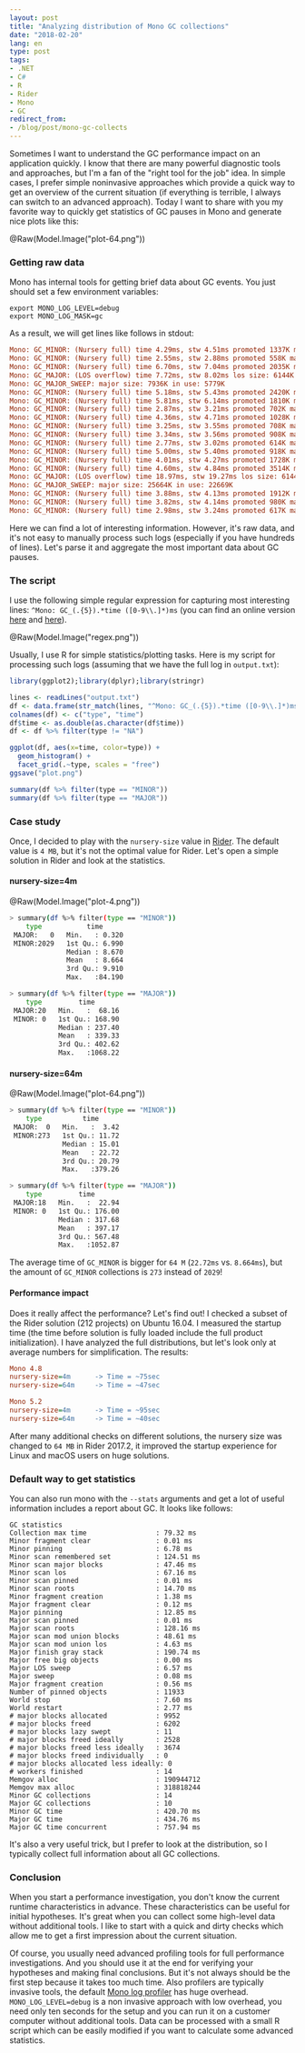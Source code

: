 ```yaml
---
layout: post
title: "Analyzing distribution of Mono GC collections"
date: "2018-02-20"
lang: en
type: post
tags:
- .NET
- C#
- R
- Rider
- Mono
- GC
redirect_from:
- /blog/post/mono-gc-collects
---
```


Sometimes I want to understand the GC performance impact on an application quickly.
I know that there are many powerful diagnostic tools and approaches,
  but I'm a fan of the "right tool for the job" idea.
In simple cases, I prefer simple noninvasive approaches which provide a quick way
  to get an overview of the current situation
  (if everything is terrible, I always can switch to an advanced approach).
Today I want to share with you my favorite way to quickly get statistics
  of GC pauses in Mono and generate nice plots like this:

@Raw(Model.Image("plot-64.png"))

<!--more-->

### Getting raw data

Mono has internal tools for getting brief data about GC events.
You just should set a few environment variables:

```
export MONO_LOG_LEVEL=debug
export MONO_LOG_MASK=gc
```

As a result, we will get lines like follows in stdout:

```ini
Mono: GC_MINOR: (Nursery full) time 4.29ms, stw 4.51ms promoted 1337K major size: 5456K in use: 4785K los size: 8192K in use: 6821K
Mono: GC_MINOR: (Nursery full) time 2.55ms, stw 2.88ms promoted 558K major size: 6304K in use: 5528K los size: 8192K in use: 7039K
Mono: GC_MINOR: (Nursery full) time 6.70ms, stw 7.04ms promoted 2035K major size: 8512K in use: 7715K los size: 9216K in use: 7818K
Mono: GC_MAJOR: (LOS overflow) time 7.72ms, stw 8.02ms los size: 6144K in use: 2039K
Mono: GC_MAJOR_SWEEP: major size: 7936K in use: 5779K
Mono: GC_MINOR: (Nursery full) time 5.18ms, stw 5.43ms promoted 2420K major size: 10352K in use: 8351K los size: 6144K in use: 3150K
Mono: GC_MINOR: (Nursery full) time 5.81ms, stw 6.14ms promoted 1810K major size: 12192K in use: 10374K los size: 6144K in use: 3167K
Mono: GC_MINOR: (Nursery full) time 2.87ms, stw 3.21ms promoted 702K major size: 13056K in use: 11235K los size: 6144K in use: 3303K
Mono: GC_MINOR: (Nursery full) time 4.36ms, stw 4.71ms promoted 1028K major size: 14160K in use: 12374K los size: 6144K in use: 3320K
Mono: GC_MINOR: (Nursery full) time 3.25ms, stw 3.55ms promoted 708K major size: 14912K in use: 13157K los size: 6144K in use: 3320K
Mono: GC_MINOR: (Nursery full) time 3.34ms, stw 3.56ms promoted 908K major size: 16032K in use: 14189K los size: 6144K in use: 3447K
Mono: GC_MINOR: (Nursery full) time 2.77ms, stw 3.02ms promoted 614K major size: 16672K in use: 14894K los size: 6144K in use: 3467K
Mono: GC_MINOR: (Nursery full) time 5.00ms, stw 5.40ms promoted 918K major size: 17664K in use: 15878K los size: 6144K in use: 3549K
Mono: GC_MINOR: (Nursery full) time 4.01ms, stw 4.27ms promoted 1728K major size: 19584K in use: 17733K los size: 6144K in use: 3614K
Mono: GC_MINOR: (Nursery full) time 4.60ms, stw 4.84ms promoted 3514K major size: 23440K in use: 21511K los size: 6144K in use: 3655K
Mono: GC_MAJOR: (LOS overflow) time 18.97ms, stw 19.27ms los size: 6144K in use: 2346K
Mono: GC_MAJOR_SWEEP: major size: 25664K in use: 22669K
Mono: GC_MINOR: (Nursery full) time 3.88ms, stw 4.13ms promoted 1912K major size: 27472K in use: 24707K los size: 6144K in use: 2675K
Mono: GC_MINOR: (Nursery full) time 3.82ms, stw 4.14ms promoted 980K major size: 28448K in use: 25788K los size: 6144K in use: 3372K
Mono: GC_MINOR: (Nursery full) time 2.98ms, stw 3.24ms promoted 617K major size: 29040K in use: 26448K los size: 6144K in use: 3434K
```

Here we can find a lot of interesting information.
However, it's raw data, and it's not easy to manually process such logs
  (especially if you have hundreds of lines).
Let's parse it and aggregate the most important data about GC pauses.

### The script

I use the following simple regular expression for capturing most interesting lines: `^Mono: GC_(.{5}).*time ([0-9\\.]*)ms`
  (you can find an online version
  [here](https://regex101.com/r/wovoAs/1) and
  [here](https://regexper.com/#%5EMono%3A%20GC_(.%7B5%7D).*time%20(%5B0-9%5C%5C.%5D*)ms)).

@Raw(Model.Image("regex.png"))

Usually, I use R for simple statistics/plotting tasks.
Here is my script for processing such logs (assuming that we have the full log in `output.txt`):

```r
library(ggplot2);library(dplyr);library(stringr)

lines <- readLines("output.txt")
df <- data.frame(str_match(lines, "^Mono: GC_(.{5}).*time ([0-9\\.]*)ms"))[,2:3]
colnames(df) <- c("type", "time")
df$time <- as.double(as.character(df$time))
df <- df %>% filter(type != "NA")

ggplot(df, aes(x=time, color=type)) + 
  geom_histogram() +
  facet_grid(.~type, scales = "free")
ggsave("plot.png")

summary(df %>% filter(type == "MINOR"))
summary(df %>% filter(type == "MAJOR"))
```

### Case study

Once, I decided to play with the `nursery-size` value in [Rider](https://www.jetbrains.com/rider/).
The default value is `4 MB`, but it's not the optimal value for Rider.
Let's open a simple solution in Rider and look at the statistics.

#### nursery-size=4m

@Raw(Model.Image("plot-4.png"))

```bash
> summary(df %>% filter(type == "MINOR"))
    type           time       
 MAJOR:   0   Min.   : 0.320  
 MINOR:2029   1st Qu.: 6.990  
              Median : 8.670  
              Mean   : 8.664  
              3rd Qu.: 9.910  
              Max.   :84.190  

> summary(df %>% filter(type == "MAJOR"))
    type         time        
 MAJOR:20   Min.   :  68.16  
 MINOR: 0   1st Qu.: 168.90  
            Median : 237.40  
            Mean   : 339.33  
            3rd Qu.: 402.62  
            Max.   :1068.22 
```

#### nursery-size=64m

@Raw(Model.Image("plot-64.png"))

```bash
> summary(df %>% filter(type == "MINOR"))
    type          time       
 MAJOR:  0   Min.   :  3.42  
 MINOR:273   1st Qu.: 11.72  
             Median : 15.01  
             Mean   : 22.72  
             3rd Qu.: 20.79  
             Max.   :379.26  

> summary(df %>% filter(type == "MAJOR"))
    type         time        
 MAJOR:18   Min.   :  22.94  
 MINOR: 0   1st Qu.: 176.00  
            Median : 317.68  
            Mean   : 397.17  
            3rd Qu.: 567.48  
            Max.   :1052.87  
```

The average time of `GC_MINOR` is bigger for `64 M` (`22.72ms` vs. `8.664ms`),
  but the amount of `GC_MINOR` collections is `273` instead of `2029`!

#### Performance impact

Does it really affect the performance?
Let's find out!
I checked a subset of the Rider solution (212 projects) on Ubuntu 16.04.
I measured the startup time
  (the time before solution is fully loaded include the full product initialization).
I have analyzed the full distributions, but let's look only at average numbers for simplification.
The results:

```ini
Mono 4.8
nursery-size=4m      -> Time = ~75sec
nursery-size=64m     -> Time = ~47sec

Mono 5.2
nursery-size=4m      -> Time = ~95sec
nursery-size=64m     -> Time = ~40sec
```

After many additional checks on different solutions,
  the nursery size was changed to `64 MB` in Rider 2017.2,
  it improved the startup experience for Linux and macOS users on huge solutions.

### Default way to get statistics

You can also run mono with the `--stats` arguments and get a lot of useful information includes a report about GC.
It looks like follows:

```
GC statistics
Collection max time                 : 79.32 ms
Minor fragment clear                : 0.01 ms
Minor pinning                       : 6.78 ms
Minor scan remembered set           : 124.51 ms
Minor scan major blocks             : 47.46 ms
Minor scan los                      : 67.16 ms
Minor scan pinned                   : 0.01 ms
Minor scan roots                    : 14.70 ms
Minor fragment creation             : 1.38 ms
Major fragment clear                : 0.12 ms
Major pinning                       : 12.85 ms
Major scan pinned                   : 0.01 ms
Major scan roots                    : 128.16 ms
Major scan mod union blocks         : 48.61 ms
Major scan mod union los            : 4.63 ms
Major finish gray stack             : 190.74 ms
Major free big objects              : 0.00 ms
Major LOS sweep                     : 6.57 ms
Major sweep                         : 0.08 ms
Major fragment creation             : 0.56 ms
Number of pinned objects            : 11933
World stop                          : 7.60 ms
World restart                       : 2.77 ms
# major blocks allocated            : 9952
# major blocks freed                : 6202
# major blocks lazy swept           : 11
# major blocks freed ideally        : 2528
# major blocks freed less ideally   : 3674
# major blocks freed individually   : 0
# major blocks allocated less ideally: 0
# workers finished                  : 14
Memgov alloc                        : 190944712
Memgov max alloc                    : 318818244
Minor GC collections                : 14
Major GC collections                : 10
Minor GC time                       : 420.70 ms
Major GC time                       : 434.76 ms
Major GC time concurrent            : 757.94 ms
```

It's also a very useful trick, but I prefer to look at the distribution,
  so I typically collect full information about all GC collections.

### Conclusion

When you start a performance investigation,
  you don't know the current runtime characteristics in advance.
These characteristics can be useful for initial hypotheses.
It's great when you can collect some high-level data without additional tools.
I like to start with a quick and dirty checks which allow me
  to get a first impression about the current situation.

Of course, you usually need advanced profiling tools for full performance investigations.
And you should use it at the end for verifying your hypotheses and making final conclusions.
But it's not always should be the first step because it takes too much time.
Also profilers are typically invasive tools,
  the default [Mono log profiler](http://www.mono-project.com/docs/debug+profile/profile/profiler/) has huge overhead.
`MONO_LOG_LEVEL=debug` is a non invasive approach with low overhead,
  you need only ten seconds for the setup and
  you can run it on a customer computer without additional tools.
Data can be processed with a small R script which can be easily modified
  if you want to calculate some advanced statistics.